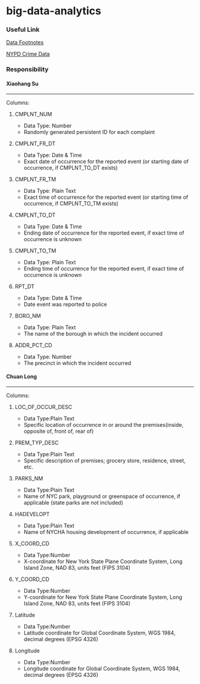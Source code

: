 # big-data-analytics

### Useful Link

[Data Footnotes](http://www.nyc.gov/html/nypd/downloads/pdf/analysis_and_planning/nypd_incident_level_data_footnotes.pdf)

[NYPD Crime Data](https://data.cityofnewyork.us/Public-Safety/NYPD-Complaint-Data-Historic/qgea-i56i)

### Responsibility

#### Xiaohang Su
-------------
Columns:

1. CMPLNT_NUM
	* Data Type: Number
	* Randomly generated persistent ID for each complaint

2. CMPLNT\_FR_DT
	* Data Type: Date & Time
	* Exact date of occurrence for the reported event (or starting date of occurrence, if CMPLNT_TO_DT exists)

3. CMPLNT\_FR_TM
	* Data Type: Plain Text
	* Exact time of occurrence for the reported event (or starting time of occurrence, if CMPLNT_TO_TM exists)

4. CMPLNT\_TO_DT
	* Data Type: Date & Time
	* Ending date of occurrence for the reported event, if exact time of occurrence is unknown

5. CMPLNT\_TO_TM
	* Data Type: Plain Text
	* Ending time of occurrence for the reported event, if exact time of occurrence is unknown

6. RPT_DT
	* Data Type: Date & Time
	* Date event was reported to police

7. BORO_NM
	* Data Type: Plain Text
	* The name of the borough in which the incident occurred

8. ADDR\_PCT_CD
	* Data Type: Number
	* The precinct in which the incident occurred

#### Chuan Long
---------------
Columns:

1. LOC_OF_OCCUR_DESC
	* Data Type:Plain Text
	* Specific location of occurrence in or around the premises(inside, opposite of, front of, rear of)

2. PREM_TYP_DESC
	* Data Type:Plain Text
    * Specific description of premises; grocery store, residence, street, etc. 

3. PARKS_NM
	* Data Type:Plain Text
	* Name of NYC park, playground or greenspace of occurrence, if applicable (state parks are not included)

4. HADEVELOPT
	* Data Type:Plain Text
    * Name of NYCHA housing development of occurrence, if applicable

5. X_COORD_CD
	* Data Type:Number
    * X-coordinate for New York State Plane Coordinate System, Long Island Zone, NAD 83, units feet (FIPS 3104)

6. Y_COORD_CD
	* Data Type:Number
	* Y-coordinate for New York State Plane Coordinate System, Long Island Zone, NAD 83, units feet (FIPS 3104)

7. Latitude
	* Data Type:Number
	* Latitude coordinate for Global Coordinate System, WGS 1984, decimal degrees (EPSG 4326)

8. Longitude
	* Data Type:Number
	* Longitude coordinate for Global Coordinate System, WGS 1984, decimal degrees (EPSG 4326)
